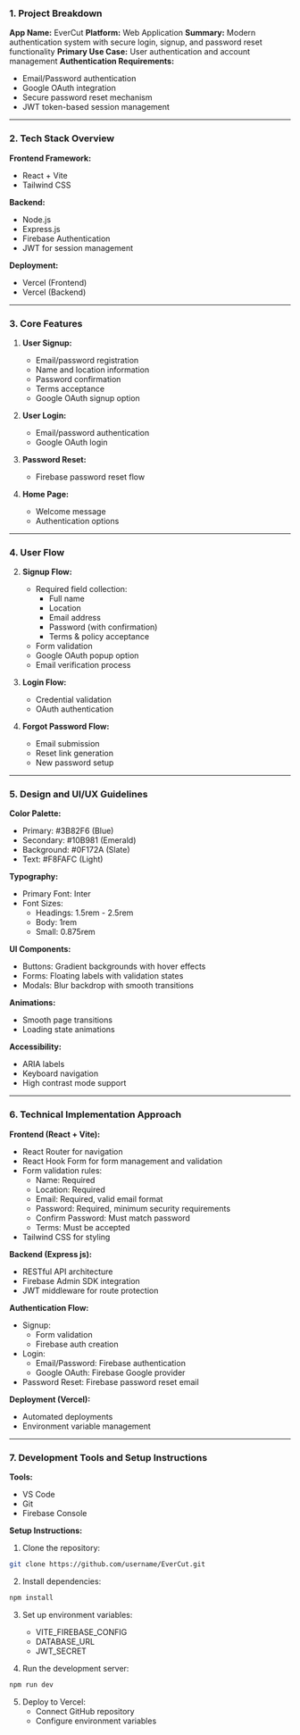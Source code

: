 ### 1. Project Breakdown
**App Name:** EverCut
**Platform:** Web Application
**Summary:** Modern authentication system with secure login, signup, and password reset functionality
**Primary Use Case:** User authentication and account management
**Authentication Requirements:**
- Email/Password authentication
- Google OAuth integration
- Secure password reset mechanism
- JWT token-based session management

---

### 2. Tech Stack Overview
**Frontend Framework:**
- React + Vite
- Tailwind CSS

**Backend:**
- Node.js
- Express.js
- Firebase Authentication
- JWT for session management

**Deployment:**
- Vercel (Frontend)
- Vercel (Backend)

---

### 3. Core Features
1. **User Signup:**
   - Email/password registration
   - Name and location information
   - Password confirmation
   - Terms acceptance
   - Google OAuth signup option

2. **User Login:**
   - Email/password authentication
   - Google OAuth login

3. **Password Reset:**
   - Firebase password reset flow

4. **Home Page:**
   - Welcome message
   - Authentication options

---

### 4. User Flow
2. **Signup Flow:**
   - Required field collection:
     * Full name
     * Location
     * Email address
     * Password (with confirmation)
     * Terms & policy acceptance
   - Form validation
   - Google OAuth popup option
   - Email verification process

3. **Login Flow:**
   - Credential validation
   - OAuth authentication

4. **Forgot Password Flow:**
   - Email submission
   - Reset link generation
   - New password setup

---

### 5. Design and UI/UX Guidelines
**Color Palette:**
- Primary: #3B82F6 (Blue)
- Secondary: #10B981 (Emerald)
- Background: #0F172A (Slate)
- Text: #F8FAFC (Light)

**Typography:**
- Primary Font: Inter
- Font Sizes: 
  - Headings: 1.5rem - 2.5rem
  - Body: 1rem
  - Small: 0.875rem

**UI Components:**
- Buttons: Gradient backgrounds with hover effects
- Forms: Floating labels with validation states
- Modals: Blur backdrop with smooth transitions

**Animations:**
- Smooth page transitions
- Loading state animations

**Accessibility:**
- ARIA labels
- Keyboard navigation
- High contrast mode support

---

### 6. Technical Implementation Approach
**Frontend (React + Vite):**
- React Router for navigation
- React Hook Form for form management and validation
- Form validation rules:
  * Name: Required
  * Location: Required
  * Email: Required, valid email format
  * Password: Required, minimum security requirements
  * Confirm Password: Must match password
  * Terms: Must be accepted
- Tailwind CSS for styling

**Backend (Express js):**
- RESTful API architecture
- Firebase Admin SDK integration
- JWT middleware for route protection

**Authentication Flow:**
- Signup:
  - Form validation
  - Firebase auth creation
- Login:
  - Email/Password: Firebase authentication
  - Google OAuth: Firebase Google provider
- Password Reset: Firebase password reset email

**Deployment (Vercel):**
- Automated deployments
- Environment variable management

---

### 7. Development Tools and Setup Instructions
**Tools:**
- VS Code
- Git
- Firebase Console

**Setup Instructions:**
1. Clone the repository:
```bash
git clone https://github.com/username/EverCut.git
```

2. Install dependencies:
```bash
npm install
```

3. Set up environment variables:
   - VITE_FIREBASE_CONFIG
   - DATABASE_URL
   - JWT_SECRET

4. Run the development server:
```bash
npm run dev
```

5. Deploy to Vercel:
   - Connect GitHub repository
   - Configure environment variables
